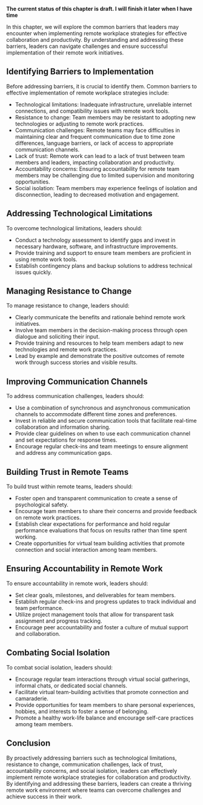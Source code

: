 **The current status of this chapter is draft. I will finish it later when I have time**

In this chapter, we will explore the common barriers that leaders may encounter when implementing remote workplace strategies for effective collaboration and productivity. By understanding and addressing these barriers, leaders can navigate challenges and ensure successful implementation of their remote work initiatives.

Identifying Barriers to Implementation
--------------------------------------

Before addressing barriers, it is crucial to identify them. Common barriers to effective implementation of remote workplace strategies include:

* Technological limitations: Inadequate infrastructure, unreliable internet connections, and compatibility issues with remote work tools.
* Resistance to change: Team members may be resistant to adopting new technologies or adjusting to remote work practices.
* Communication challenges: Remote teams may face difficulties in maintaining clear and frequent communication due to time zone differences, language barriers, or lack of access to appropriate communication channels.
* Lack of trust: Remote work can lead to a lack of trust between team members and leaders, impacting collaboration and productivity.
* Accountability concerns: Ensuring accountability for remote team members may be challenging due to limited supervision and monitoring opportunities.
* Social isolation: Team members may experience feelings of isolation and disconnection, leading to decreased motivation and engagement.

Addressing Technological Limitations
------------------------------------

To overcome technological limitations, leaders should:

* Conduct a technology assessment to identify gaps and invest in necessary hardware, software, and infrastructure improvements.
* Provide training and support to ensure team members are proficient in using remote work tools.
* Establish contingency plans and backup solutions to address technical issues quickly.

Managing Resistance to Change
-----------------------------

To manage resistance to change, leaders should:

* Clearly communicate the benefits and rationale behind remote work initiatives.
* Involve team members in the decision-making process through open dialogue and soliciting their input.
* Provide training and resources to help team members adapt to new technologies and remote work practices.
* Lead by example and demonstrate the positive outcomes of remote work through success stories and visible results.

Improving Communication Channels
--------------------------------

To address communication challenges, leaders should:

* Use a combination of synchronous and asynchronous communication channels to accommodate different time zones and preferences.
* Invest in reliable and secure communication tools that facilitate real-time collaboration and information sharing.
* Provide clear guidelines on when to use each communication channel and set expectations for response times.
* Encourage regular check-ins and team meetings to ensure alignment and address any communication gaps.

Building Trust in Remote Teams
------------------------------

To build trust within remote teams, leaders should:

* Foster open and transparent communication to create a sense of psychological safety.
* Encourage team members to share their concerns and provide feedback on remote work practices.
* Establish clear expectations for performance and hold regular performance evaluations that focus on results rather than time spent working.
* Create opportunities for virtual team building activities that promote connection and social interaction among team members.

Ensuring Accountability in Remote Work
--------------------------------------

To ensure accountability in remote work, leaders should:

* Set clear goals, milestones, and deliverables for team members.
* Establish regular check-ins and progress updates to track individual and team performance.
* Utilize project management tools that allow for transparent task assignment and progress tracking.
* Encourage peer accountability and foster a culture of mutual support and collaboration.

Combating Social Isolation
--------------------------

To combat social isolation, leaders should:

* Encourage regular team interactions through virtual social gatherings, informal chats, or dedicated social channels.
* Facilitate virtual team-building activities that promote connection and camaraderie.
* Provide opportunities for team members to share personal experiences, hobbies, and interests to foster a sense of belonging.
* Promote a healthy work-life balance and encourage self-care practices among team members.

Conclusion
----------

By proactively addressing barriers such as technological limitations, resistance to change, communication challenges, lack of trust, accountability concerns, and social isolation, leaders can effectively implement remote workplace strategies for collaboration and productivity. By identifying and addressing these barriers, leaders can create a thriving remote work environment where teams can overcome challenges and achieve success in their work.
